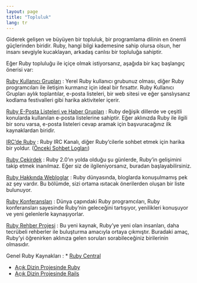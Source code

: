 ```yaml
---
layout: page
title: "Topluluk"
lang: tr
---
```


Giderek gelişen ve büyüyen bir topluluk, bir programlama dilinin en
önemli güçlerinden biridir. Ruby, hangi bilgi kademesine sahip olursa
olsun, her insanı sevgiyle kucaklayan, arkadaş canlısı bir topluluğa
sahiptir.

Eğer Ruby topluluğu ile içiçe olmak istiyorsanız, aşağıda bir kaç
başlangıç önerisi var:

[Ruby Kullanıcı Grupları](kullanici-gruplari/)
: Yerel Ruby kullanıcı grubunuz olması, diğer Ruby programcıları ile
  iletişim kurmanız için ideal bir fırsattır. Ruby Kullanıcı Grupları
  aylık toplantılar, e-posta listeleri, bir web sitesi ve eğer
  şanslıysanız kodlama festivalleri gibi harika aktiviteler içerir.

[Ruby E-Posta Listeleri ve Haber Grupları](eposta-listeleri/)
: Ruby değişik dillerde ve çeşitli konularda kullanılan e-posta
  listelerine sahiptir. Eğer aklınızda Ruby ile ilgili bir soru varsa,
  e-posta listeleri cevap aramak için başvuracağınız ilk kaynaklardan
  biridir.

[IRC’de Ruby](irc://irc.freenode.net/ruby-lang)
: Ruby IRC Kanalı, diğer Ruby’cilerle sohbet etmek için harika bir
  yoldur. ([Önceki Sohbet Logları][1])

[Ruby Çekirdek](ruby-cekirdek/)
: Ruby 2.0’ın yolda olduğu şu günlerde, Ruby’in gelişimini takip etmek
  inanılmaz. Eğer siz de ilgileniyorsanız, buradan başlayabilirsiniz.

[Ruby Hakkında Webloglar](webloglar/)
: Ruby dünyasında, bloglarda konuşulmamış pek az şey vardır. Bu bölümde,
  sizi ortama ısıtacak önerilerden oluşan bir liste bulunuyor.

[Ruby Konferansları](konferanslar/)
: Dünya çapındaki Ruby programcıları, Ruby konferansları sayesinde
  Ruby’nin geleceğini tartışıyor, yenilikleri konuşuyor ve yeni
  gelenlerle kaynaşıyorlar.

[Ruby Rehber Projesi][2]
: Bu yeni kaynak, Ruby’ye yeni olan insanları, daha tecrübeli rehberler
  ile buluşturma amacıyla ortaya çıkmıştır. Buradaki amaç, Ruby’yi
  öğrenirken aklınıza gelen soruları sorabileceğiniz birilerinin
  olmasıdır.

Genel Ruby Kaynakları
: * [Ruby Central][3]
  * [Açık Dizin Projesinde Ruby][4]
  * [Açık Dizin Projesinde Rails][5]



[1]: http://meme.b9.com/ 
[2]: http://rubymentor.rubyforge.org/ 
[3]: http://www.rubycentral.org/ 
[4]: http://dmoz.org/Computers/Programming/Languages/Ruby/ 
[5]: http://dmoz.org/Computers/Programming/Languages/Ruby/Software/Rails/ 
